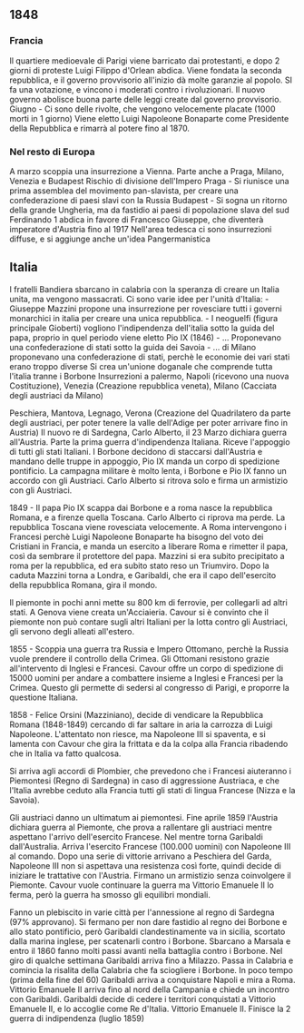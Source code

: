 ## 1848
### Francia
Il quartiere medioevale di Parigi viene barricato dai protestanti, e dopo 2 giorni di proteste Luigi Filippo d'Orlean abdica. Viene fondata la seconda repubblica, e il governo provvisorio all'inizio dà molte garanzie al popolo. SI fa una votazione, e vincono i moderati contro i rivoluzionari. Il nuovo governo abolisce buona parte delle leggi create dal governo provvisorio.
Giugno - Ci sono delle rivolte, che vengono velocemente placate (1000 morti in 1 giorno)
Viene eletto Luigi Napoleone Bonaparte come Presidente della Repubblica e rimarrà al potere fino al 1870.

### Nel resto di Europa
A marzo scoppia una insurrezione a Vienna.
Parte anche a Praga, Milano, Venezia e Budapest
Rischio di divisione dell'Impero
Praga - Si riunisce una prima assemblea del movimento pan-slavista, per creare una confederazione di paesi slavi con la Russia
Budapest - Si sogna un ritorno della grande Ungheria, ma da fastidio ai paesi di popolazione slava del sud
Ferdinando 1 abdica in favore di Francesco Giuseppe, che diventerà imperatore d'Austria fino al 1917
Nell'area tedesca ci sono insurrezioni diffuse, e si aggiunge anche un'idea Pangermanistica

## Italia
I fratelli Bandiera sbarcano in calabria con la speranza di creare un Italia unita, ma vengono massacrati.
Ci sono varie idee per l'unità d'Italia:
	- Giuseppe Mazzini propone una insurrezione per rovesciare tutti i governi monarchici in italia per creare una unica repubblica.
	- I neoguelfi (figura principale Gioberti) vogliono l'indipendenza dell'italia sotto la guida del papa, proprio in quel periodo viene eletto Pio IX (1846)
	- ... Proponevano una confederazione di stati sotto la guida dei Savoia
	- ... di Milano proponevano una confederazione di stati, perchè le economie dei vari stati erano troppo diverse
Si crea un'unione doganale che comprende tutta l'italia tranne i Borbone
Insurrezioni a palermo, Napoli (ricevono una nuova Costituzione), Venezia (Creazione repubblica veneta), Milano (Cacciata degli austriaci da Milano)

Peschiera, Mantova, Legnago, Verona (Creazione del Quadrilatero da parte degli austriaci, per poter tenere la valle dell'Adige per poter arrivare fino in Austria)
Il nuovo re di Sardegna, Carlo Alberto, il 23 Marzo dichiara guerra all'Austria. Parte la prima guerra d'indipendenza Italiana. Riceve l'appoggio di tutti gli stati Italiani. I Borbone decidono di staccarsi dall'Austria e mandano delle truppe in appoggio, Pio IX manda un corpo di spedizione pontificio. La campagna militare è molto lenta, i Borbone e Pio IX fanno un accordo con gli Austriaci. Carlo Alberto si ritrova solo e firma un armistizio con gli Austriaci.

1849 - Il papa Pio IX scappa dai Borbone e a roma nasce la repubblica Romana, e a firenze quella Toscana.
Carlo Alberto ci riprova ma perde. La repubblica Toscana viene rovesciata velocemente. A Roma intervengono i Francesi perchè Luigi Napoleone Bonaparte ha bisogno del voto dei Cristiani in Francia, e manda un esercito a liberare Roma e rimetter il papa, così da sembrare il protettore del papa. Mazzini si era subito precipitato a roma per la repubblica, ed era subito stato reso un Triumviro. Dopo la caduta Mazzini torna a Londra, e Garibaldi, che era il capo dell'esercito della repubblica Romana, gira il mondo.

Il piemonte in pochi anni mette su 800 km di ferrovie, per collegarli ad altri stati. A Genova viene creata un'Acciaieria. Cavour si è convinto che il piemonte non può contare sugli altri Italiani per la lotta contro gli Austriaci, gli servono degli alleati all'estero.

1855 - Scoppia una guerra tra Russia e Impero Ottomano, perchè la Russia vuole prendere il controllo della Crimea. Gli Ottomani resistono grazie all'intervento di Inglesi e Francesi. Cavour offre un corpo di spedizione di 15000 uomini per andare a combattere insieme a Inglesi e Francesi per la Crimea. Questo gli permette di sedersi al congresso di Parigi, e proporre la questione Italiana.

1858 - Felice Orsini (Mazziniano), decide di vendicare la Repubblica Romana (1848-1849) cercando di far saltare in aria la carrozza di Luigi Napoleone. L'attentato non riesce, ma Napoleone III si spaventa, e si lamenta con Cavour che gira la frittata e da la colpa alla Francia ribadendo che in Italia va fatto qualcosa.

Si arriva agli accordi di Plombier, che prevedono che i Francesi aiuteranno i Piemontesi (Regno di Sardegna) in caso di aggressione Austriaca, e che l'Italia avrebbe ceduto alla Francia tutti gli stati di lingua Francese (Nizza e la Savoia).

Gli austriaci danno un ultimatum ai piemontesi. Fine aprile 1859 l'Austria dichiara guerra al Piemonte, che prova a rallentare gli austriaci mentre aspettano l'arrivo dell'esercito Francese. Nel mentre torna Garibaldi dall'Australia. Arriva l'esercito Francese (100.000 uomini) con Napoleone III al comando. Dopo una serie di vittorie arrivano a Peschiera del Garda, Napoleone III non si aspettava una resistenza così forte, quindi decide di iniziare le trattative con l'Austria.
Firmano un armistizio senza coinvolgere il Piemonte. Cavour vuole continuare la guerra ma Vittorio Emanuele II lo ferma, però la guerra ha smosso gli equilibri mondiali.

Fanno un plebiscito in varie città per l'annessione al regno di Sardegna (97% approvano). Si fermano per non dare fastidio al regno dei Borbone e allo stato pontificio, però Garibaldi clandestinamente va in sicilia, scortato dalla marina inglese, per scatenarli contro i Borbone. Sbarcano a Marsala e entro il 1860 fanno molti passi avanti nella battaglia contro i Borbone. Nel giro di qualche settimana Garibaldi arriva fino a Milazzo. Passa in Calabria e comincia la risalita della Calabria che fa sciogliere i Borbone. In poco tempo (prima della fine del 60) Garibaldi arriva a conquistare Napoli e mira a Roma. Vittorio Emanuele II arriva fino al nord della Campania e chiede un incontro con Garibaldi. Garibaldi decide di cedere i territori conquistati a Vittorio Emanuele II, e lo accoglie come Re d'Italia. Vittorio Emanuele II. Finisce la 2 guerra di indipendenza (luglio 1859)